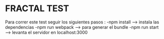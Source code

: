 # FRACTAL TEST
Para correr este test seguir los siguientes pasos : 
-npm install  --> instala las dependencias 
-npm run webpack --> para generar el bundle
-npm run start --> levanta el servidor en localhost:3000